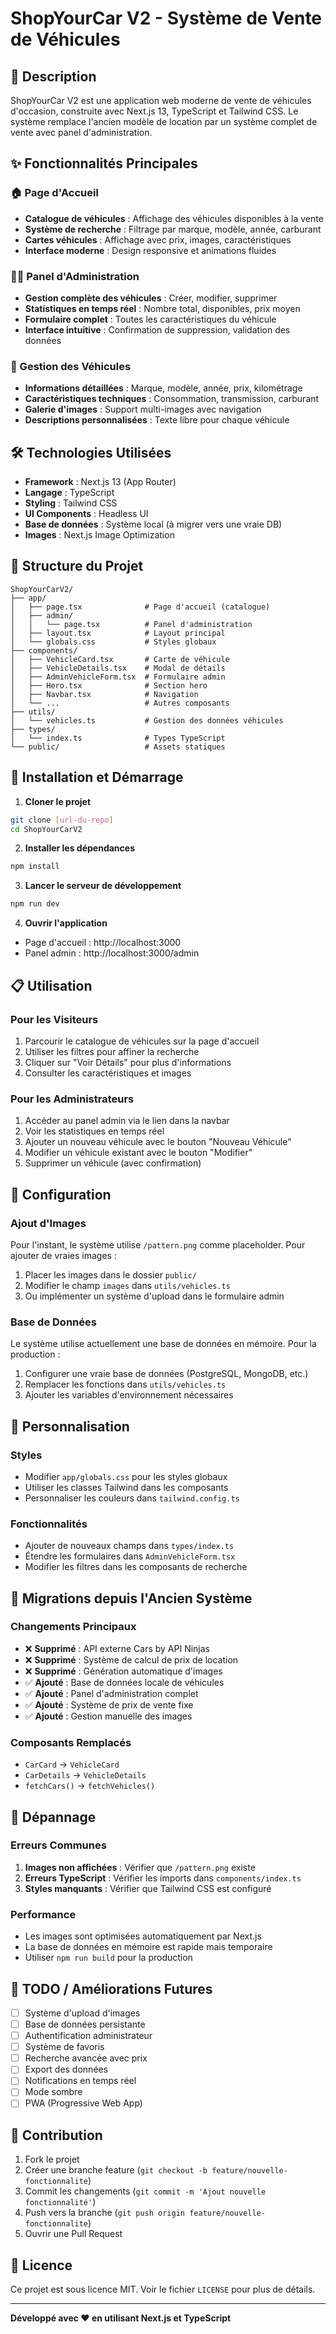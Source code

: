 # ShopYourCar V2 - Système de Vente de Véhicules

## 🚗 Description

ShopYourCar V2 est une application web moderne de vente de véhicules d'occasion, construite avec Next.js 13, TypeScript et Tailwind CSS. Le système remplace l'ancien modèle de location par un système complet de vente avec panel d'administration.

## ✨ Fonctionnalités Principales

### 🏠 Page d'Accueil

- **Catalogue de véhicules** : Affichage des véhicules disponibles à la vente
- **Système de recherche** : Filtrage par marque, modèle, année, carburant
- **Cartes véhicules** : Affichage avec prix, images, caractéristiques
- **Interface moderne** : Design responsive et animations fluides

### 👨‍💼 Panel d'Administration

- **Gestion complète des véhicules** : Créer, modifier, supprimer
- **Statistiques en temps réel** : Nombre total, disponibles, prix moyen
- **Formulaire complet** : Toutes les caractéristiques du véhicule
- **Interface intuitive** : Confirmation de suppression, validation des données

### 🚙 Gestion des Véhicules

- **Informations détaillées** : Marque, modèle, année, prix, kilométrage
- **Caractéristiques techniques** : Consommation, transmission, carburant
- **Galerie d'images** : Support multi-images avec navigation
- **Descriptions personnalisées** : Texte libre pour chaque véhicule

## 🛠️ Technologies Utilisées

- **Framework** : Next.js 13 (App Router)
- **Langage** : TypeScript
- **Styling** : Tailwind CSS
- **UI Components** : Headless UI
- **Base de données** : Système local (à migrer vers une vraie DB)
- **Images** : Next.js Image Optimization

## 📁 Structure du Projet

```
ShopYourCarV2/
├── app/
│   ├── page.tsx              # Page d'accueil (catalogue)
│   ├── admin/
│   │   └── page.tsx          # Panel d'administration
│   ├── layout.tsx            # Layout principal
│   └── globals.css           # Styles globaux
├── components/
│   ├── VehicleCard.tsx       # Carte de véhicule
│   ├── VehicleDetails.tsx    # Modal de détails
│   ├── AdminVehicleForm.tsx  # Formulaire admin
│   ├── Hero.tsx              # Section hero
│   ├── Navbar.tsx            # Navigation
│   └── ...                   # Autres composants
├── utils/
│   └── vehicles.ts           # Gestion des données véhicules
├── types/
│   └── index.ts              # Types TypeScript
└── public/                   # Assets statiques
```

## 🚀 Installation et Démarrage

1. **Cloner le projet**

```bash
git clone [url-du-repo]
cd ShopYourCarV2
```

2. **Installer les dépendances**

```bash
npm install
```

3. **Lancer le serveur de développement**

```bash
npm run dev
```

4. **Ouvrir l'application**

- Page d'accueil : http://localhost:3000
- Panel admin : http://localhost:3000/admin

## 📋 Utilisation

### Pour les Visiteurs

1. Parcourir le catalogue de véhicules sur la page d'accueil
2. Utiliser les filtres pour affiner la recherche
3. Cliquer sur "Voir Détails" pour plus d'informations
4. Consulter les caractéristiques et images

### Pour les Administrateurs

1. Accéder au panel admin via le lien dans la navbar
2. Voir les statistiques en temps réel
3. Ajouter un nouveau véhicule avec le bouton "Nouveau Véhicule"
4. Modifier un véhicule existant avec le bouton "Modifier"
5. Supprimer un véhicule (avec confirmation)

## 🔧 Configuration

### Ajout d'Images

Pour l'instant, le système utilise `/pattern.png` comme placeholder. Pour ajouter de vraies images :

1. Placer les images dans le dossier `public/`
2. Modifier le champ `images` dans `utils/vehicles.ts`
3. Ou implémenter un système d'upload dans le formulaire admin

### Base de Données

Le système utilise actuellement une base de données en mémoire. Pour la production :

1. Configurer une vraie base de données (PostgreSQL, MongoDB, etc.)
2. Remplacer les fonctions dans `utils/vehicles.ts`
3. Ajouter les variables d'environnement nécessaires

## 🎨 Personnalisation

### Styles

- Modifier `app/globals.css` pour les styles globaux
- Utiliser les classes Tailwind dans les composants
- Personnaliser les couleurs dans `tailwind.config.ts`

### Fonctionnalités

- Ajouter de nouveaux champs dans `types/index.ts`
- Étendre les formulaires dans `AdminVehicleForm.tsx`
- Modifier les filtres dans les composants de recherche

## 🔄 Migrations depuis l'Ancien Système

### Changements Principaux

- ❌ **Supprimé** : API externe Cars by API Ninjas
- ❌ **Supprimé** : Système de calcul de prix de location
- ❌ **Supprimé** : Génération automatique d'images
- ✅ **Ajouté** : Base de données locale de véhicules
- ✅ **Ajouté** : Panel d'administration complet
- ✅ **Ajouté** : Système de prix de vente fixe
- ✅ **Ajouté** : Gestion manuelle des images

### Composants Remplacés

- `CarCard` → `VehicleCard`
- `CarDetails` → `VehicleDetails`
- `fetchCars()` → `fetchVehicles()`

## 🐛 Dépannage

### Erreurs Communes

1. **Images non affichées** : Vérifier que `/pattern.png` existe
2. **Erreurs TypeScript** : Vérifier les imports dans `components/index.ts`
3. **Styles manquants** : Vérifier que Tailwind CSS est configuré

### Performance

- Les images sont optimisées automatiquement par Next.js
- La base de données en mémoire est rapide mais temporaire
- Utiliser `npm run build` pour la production

## 📝 TODO / Améliorations Futures

- [ ] Système d'upload d'images
- [ ] Base de données persistante
- [ ] Authentification administrateur
- [ ] Système de favoris
- [ ] Recherche avancée avec prix
- [ ] Export des données
- [ ] Notifications en temps réel
- [ ] Mode sombre
- [ ] PWA (Progressive Web App)

## 🤝 Contribution

1. Fork le projet
2. Créer une branche feature (`git checkout -b feature/nouvelle-fonctionnalite`)
3. Commit les changements (`git commit -m 'Ajout nouvelle fonctionnalité'`)
4. Push vers la branche (`git push origin feature/nouvelle-fonctionnalite`)
5. Ouvrir une Pull Request

## 📄 Licence

Ce projet est sous licence MIT. Voir le fichier `LICENSE` pour plus de détails.

---

**Développé avec ❤️ en utilisant Next.js et TypeScript**

